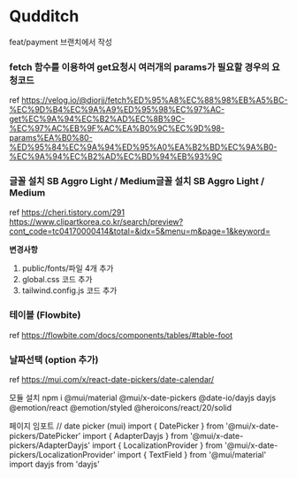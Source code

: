 # Qudditch

feat/payment 브랜치에서 작성

### fetch 함수를 이용하여 get요청시 여러개의 params가 필요할 경우의 요청코드

ref
https://velog.io/@diorjj/fetch%ED%95%A8%EC%88%98%EB%A5%BC-%EC%9D%B4%EC%9A%A9%ED%95%98%EC%97%AC-get%EC%9A%94%EC%B2%AD%EC%8B%9C-%EC%97%AC%EB%9F%AC%EA%B0%9C%EC%9D%98-params%EA%B0%80-%ED%95%84%EC%9A%94%ED%95%A0%EA%B2%BD%EC%9A%B0-%EC%9A%94%EC%B2%AD%EC%BD%94%EB%93%9C

### 글꼴 설치 SB Aggro Light / Medium글꼴 설치 SB Aggro Light / Medium

ref
https://cheri.tistory.com/291
https://www.clipartkorea.co.kr/search/preview?cont_code=tc04170000414&total=&idx=5&menu=m&page=1&keyword=

**변경사항**

1. public/fonts/파일 4개 추가
2. global.css 코드 추가
3. tailwind.config.js 코드 추가

### 테이블 (Flowbite)

ref
https://flowbite.com/docs/components/tables/#table-foot

### 날짜선택 (option 추가)

ref
https://mui.com/x/react-date-pickers/date-calendar/

모듈 설치
npm i @mui/material @mui/x-date-pickers @date-io/dayjs dayjs @emotion/react @emotion/styled
@heroicons/react/20/solid

페이지 임포트
// date picker (mui)
import { DatePicker } from '@mui/x-date-pickers/DatePicker'
import { AdapterDayjs } from '@mui/x-date-pickers/AdapterDayjs'
import { LocalizationProvider } from '@mui/x-date-pickers/LocalizationProvider'
import { TextField } from '@mui/material'
import dayjs from 'dayjs'
